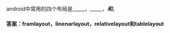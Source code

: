 android中常用的四个布局是_____，_____，_____和_____。
#### 答案：framlayout，linenarlayout，relativelayout和tablelayout